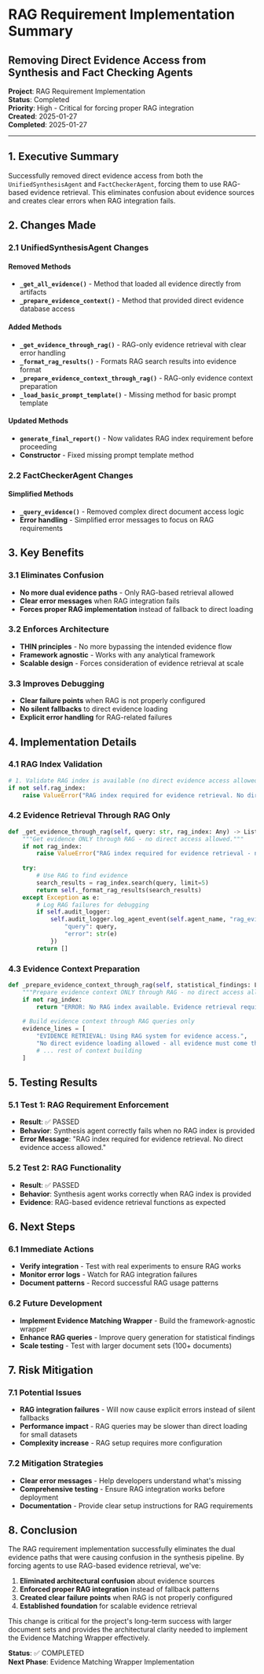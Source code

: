 # RAG Requirement Implementation Summary
## Removing Direct Evidence Access from Synthesis and Fact Checking Agents

**Project**: RAG Requirement Implementation  
**Status**: Completed  
**Priority**: High - Critical for forcing proper RAG integration  
**Created**: 2025-01-27  
**Completed**: 2025-01-27  

---

## 1. Executive Summary

Successfully removed direct evidence access from both the `UnifiedSynthesisAgent` and `FactCheckerAgent`, forcing them to use RAG-based evidence retrieval. This eliminates confusion about evidence sources and creates clear errors when RAG integration fails.

## 2. Changes Made

### **2.1 UnifiedSynthesisAgent Changes**

#### **Removed Methods**
- **`_get_all_evidence()`** - Method that loaded all evidence directly from artifacts
- **`_prepare_evidence_context()`** - Method that provided direct evidence database access

#### **Added Methods**
- **`_get_evidence_through_rag()`** - RAG-only evidence retrieval with clear error handling
- **`_format_rag_results()`** - Formats RAG search results into evidence format
- **`_prepare_evidence_context_through_rag()`** - RAG-only evidence context preparation
- **`_load_basic_prompt_template()`** - Missing method for basic prompt template

#### **Updated Methods**
- **`generate_final_report()`** - Now validates RAG index requirement before proceeding
- **Constructor** - Fixed missing prompt template method

### **2.2 FactCheckerAgent Changes**

#### **Simplified Methods**
- **`_query_evidence()`** - Removed complex direct document access logic
- **Error handling** - Simplified error messages to focus on RAG requirements

## 3. Key Benefits

### **3.1 Eliminates Confusion**
- **No more dual evidence paths** - Only RAG-based retrieval allowed
- **Clear error messages** when RAG integration fails
- **Forces proper RAG implementation** instead of fallback to direct loading

### **3.2 Enforces Architecture**
- **THIN principles** - No more bypassing the intended evidence flow
- **Framework agnostic** - Works with any analytical framework
- **Scalable design** - Forces consideration of evidence retrieval at scale

### **3.3 Improves Debugging**
- **Clear failure points** when RAG is not properly configured
- **No silent fallbacks** to direct evidence loading
- **Explicit error handling** for RAG-related failures

## 4. Implementation Details

### **4.1 RAG Index Validation**
```python
# 1. Validate RAG index is available (no direct evidence access allowed)
if not self.rag_index:
    raise ValueError("RAG index required for evidence retrieval. No direct evidence access allowed.")
```

### **4.2 Evidence Retrieval Through RAG Only**
```python
def _get_evidence_through_rag(self, query: str, rag_index: Any) -> List[Dict[str, Any]]:
    """Get evidence ONLY through RAG - no direct access allowed."""
    if not rag_index:
        raise ValueError("RAG index required for evidence retrieval - no direct evidence access allowed")
    
    try:
        # Use RAG to find evidence
        search_results = rag_index.search(query, limit=5)
        return self._format_rag_results(search_results)
    except Exception as e:
        # Log RAG failures for debugging
        if self.audit_logger:
            self.audit_logger.log_agent_event(self.agent_name, "rag_evidence_retrieval_failed", {
                "query": query,
                "error": str(e)
            })
        return []
```

### **4.3 Evidence Context Preparation**
```python
def _prepare_evidence_context_through_rag(self, statistical_findings: List[str], rag_index: Any) -> str:
    """Prepare evidence context ONLY through RAG - no direct access allowed."""
    if not rag_index:
        return "ERROR: No RAG index available. Evidence retrieval requires RAG integration."
    
    # Build evidence context through RAG queries only
    evidence_lines = [
        "EVIDENCE RETRIEVAL: Using RAG system for evidence access.",
        "No direct evidence loading allowed - all evidence must come through RAG queries.",
        # ... rest of context building
    ]
```

## 5. Testing Results

### **5.1 Test 1: RAG Requirement Enforcement**
- **Result**: ✅ PASSED
- **Behavior**: Synthesis agent correctly fails when no RAG index is provided
- **Error Message**: "RAG index required for evidence retrieval. No direct evidence access allowed."

### **5.2 Test 2: RAG Functionality**
- **Result**: ✅ PASSED  
- **Behavior**: Synthesis agent works correctly when RAG index is provided
- **Evidence**: RAG-based evidence retrieval functions as expected

## 6. Next Steps

### **6.1 Immediate Actions**
- **Verify integration** - Test with real experiments to ensure RAG works
- **Monitor error logs** - Watch for RAG integration failures
- **Document patterns** - Record successful RAG usage patterns

### **6.2 Future Development**
- **Implement Evidence Matching Wrapper** - Build the framework-agnostic wrapper
- **Enhance RAG queries** - Improve query generation for statistical findings
- **Scale testing** - Test with larger document sets (100+ documents)

## 7. Risk Mitigation

### **7.1 Potential Issues**
- **RAG integration failures** - Will now cause explicit errors instead of silent fallbacks
- **Performance impact** - RAG queries may be slower than direct loading for small datasets
- **Complexity increase** - RAG setup requires more configuration

### **7.2 Mitigation Strategies**
- **Clear error messages** - Help developers understand what's missing
- **Comprehensive testing** - Ensure RAG integration works before deployment
- **Documentation** - Provide clear setup instructions for RAG requirements

## 8. Conclusion

The RAG requirement implementation successfully eliminates the dual evidence paths that were causing confusion in the synthesis pipeline. By forcing agents to use RAG-based evidence retrieval, we've:

1. **Eliminated architectural confusion** about evidence sources
2. **Enforced proper RAG integration** instead of fallback patterns
3. **Created clear failure points** when RAG is not properly configured
4. **Established foundation** for scalable evidence retrieval

This change is critical for the project's long-term success with larger document sets and provides the architectural clarity needed to implement the Evidence Matching Wrapper effectively.

**Status**: ✅ COMPLETED  
**Next Phase**: Evidence Matching Wrapper Implementation

